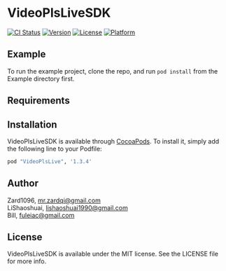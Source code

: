 # VideoPlsLiveSDK

[![CI Status](http://img.shields.io/travis/Zard1096/VideoPlsLive.svg?style=flat)](https://travis-ci.org/Zard1096/VideoPlsLive)
[![Version](https://img.shields.io/cocoapods/v/VideoPlsLive.svg?style=flat)](http://cocoapods.org/pods/VideoPlsLive)
[![License](https://img.shields.io/cocoapods/l/VideoPlsLive.svg?style=flat)](http://cocoapods.org/pods/VideoPlsLive)
[![Platform](https://img.shields.io/cocoapods/p/VideoPlsLive.svg?style=flat)](http://cocoapods.org/pods/VideoPlsLive)

## Example

To run the example project, clone the repo, and run `pod install` from the Example directory first.

## Requirements

## Installation

VideoPlsLiveSDK is available through [CocoaPods](http://cocoapods.org). To install
it, simply add the following line to your Podfile:

```ruby
pod "VideoPlsLive", '1.3.4'
```

## Author

Zard1096, mr.zardqi@gmail.com  
LiShaoshuai, lishaoshuai1990@gmail.com  
Bill, fuleiac@gmail.com  

## License

VideoPlsLiveSDK is available under the MIT license. See the LICENSE file for more info.
